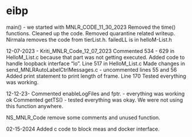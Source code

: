 # eibp
main() - we started with MNLR_CODE_11_30_2023 Removed the time() functions. Cleaned up the code. Removed quarantine related writeup. Nirmala removes the code from tierList.h. failedLL is in helloM-List.h

12-07-2023 - Kriti_MNLR_Code_12_07_2023 Commented 534 - 629 in HelloM_List.c because that part was not getting executed. Added code to handle loopback interface “lo”. Line 517 in HelloM_List.c Made changes in send_MNLRAutoLabelCtrlMessages.c - uncommented lines 55 and 56 Added print statement to print length of frame. Line 170 Tested everything was working.

12-12-23- Commented enableLogFiles and fptr. - everything was working ok Commented getTS() - tested everything was okay. We were not using this function anywhere.

NS_MNLR_Code remove some comments and unused function.

02-15-2024 Added c code to block meas and docker interface.
